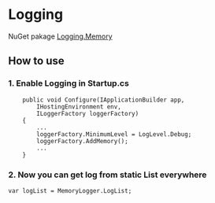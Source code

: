 # Logging

NuGet pakage [Logging.Memory](https://www.nuget.org/packages/Logging.Memory/)

## How to use

### 1. Enable Logging in Startup.cs

        public void Configure(IApplicationBuilder app,
            IHostingEnvironment env,
            ILoggerFactory loggerFactory)
        {
            ...
            loggerFactory.MinimumLevel = LogLevel.Debug;
            loggerFactory.AddMemory();
            ...
        }
        
### 2. Now you can get log from static List everywhere
     
    var logList = MemoryLogger.LogList;

